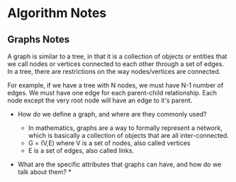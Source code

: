 # Algorithm Notes

## Graphs Notes

A graph is similar to a tree, in that it is a collection of objects or entities that we call nodes or vertices connected to each other through a set of edges. In a tree, there are restrictions on the way nodes/vertices are connected.

For example, if we have a tree with N nodes, we must have N-1 number of edges. We must have one edge for each parent-child relationship. Each node except the very root node will have an edge to it's parent.

* How do we define a graph, and where are they commonly used?
  * In mathematics, graphs are a way to formally represent a network, which is basically a collection of objects that are all inter-connected.
  * G = (V,E) where V is a set of nodes, also called vertices
  * E is a set of edges, also called links.

* What are the specific attributes that graphs can have, and how do we talk about them?
  *
